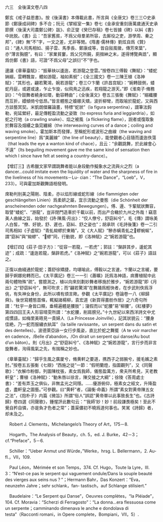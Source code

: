 六三　全後漢文卷八四

鄭玄《戒子益恩書》。按《後漢書》本傳載此書，所言與《全唐文》卷三三○史承節《鄭康成祠碑》多不合；阮元《揅經室一集》卷七《金承安重刻唐萬歲通天史承節撰〈後漢大司農鄭公碑〉跋》、俞正燮《癸巳存稿》卷七皆據《碑》以糾《書》中訛脱。《書》云：“吾家舊貧，不爲父母羣弟所容，去厮役之吏，游學周、秦之邦”，《碑》無“不”字，一文之差，尤非等閒。《隋書·儒林傳》劉炫自爲《贊》曰：“通人司馬相如、揚子雲、馬季長、鄭康成等，皆自敍風徽，傳芳來葉”，亦“薄言胸臆”，有曰：“家業貧窶，爲父兄所饒，廁搢紳之末，遂得博覽典誥”，顯爲仿鄭《書》語，可證“不爲父母”之誤衍“不”字也。

邊讓《章華臺賦》：“振華袂以逶迤，若游龍之登雲。”按卷四三傅毅《舞賦》：“蜲蛇姌嫋，雲轉飄曶，體如游龍，袖如素蜺”；《全三國文》卷一三陳王植《洛神賦》：“其形也，翩若驚鴻，婉若游龍”；卷三○卞蘭《許昌宫賦》：“婉轉鼓側，蜲蛇丹庭，或遲或速，乍止乍旋，似飛鳧之迅疾，若翔龍之游天。”即《淮南子·脩務訓》：“今鼓舞者繞身如環，動容轉曲”；《全後漢文》卷五三張衡《舞賦》：“嫋纖腰而互折，嬛傾倚兮低昂。”皆言體態之嬝娜夭矯，波折柳彎，而取喻於龍蛇，又與西方談藝冥契。米凱朗傑羅論畫，特標“蛇狀”（la figura serpentina），謂筆法鈎勒，宛延縈紆，最足傳輕盈流動之姿致（to express furia and leggiardria），如蛇之行地（a crawling snake）、焰之被風（a flickering flame），説者或復取象於舞容及烟縷之裊窕纏綿（the interweaving curves of a dance；coiling and waving smoke）。霍加斯本而發揮，至稱蛇形或波形之曲線（the waving and serpentine line）爲“美麗線”（the line of beauty），能使觀者心目隨而逶迤佚蕩（that leads the eye a wanton kind of chace），且云：“余觀跳舞，於此線會心不遠”（Its beguiling movement gave me the same kind of sensation then which I since have felt at seeing a country-dance）。

【增訂三】古希臘文家早謂跳舞者能以身段動作擬象水之流與火之烈（a dancer...could imitate even the liquidity of water and the sharpness of fire in the liveliness of his movements－Lu-
cian：“The Dance”，“Loeb”，V，233）。可與霍加斯觀舞語相發明。

席勒判别美之陽剛、陰柔，亦以焰形線或蛇形線（die flammigten oder geschlängelten Linien）爲柔妍之屬，宜示流動之曼態（die Schönheit der anscheinenden oder nachgeahmten Bewegungen）。傅、邊、卞輩賦狀舞容，取譬“蜲蛇”、“游龍”，豈非閉門造車於千載以前，而出产合轍於九州之外哉！竊意美人曲線之旨，始發於《詩·陳風·月出》：“佼人僚兮，舒窈糾兮”，毛《傳》謂咏美人白皙，“僚、好貌，舒、遲也，窈糾、舒之姿也”；胡承珙《毛詩後箋》卷一二引司馬相如《子虚賦》“青虬蚴蟉於東箱”，又《大人賦》“驂赤螭青虬之𧍘蟉蜿蜒”，謂“窈糾”與“蚴蟉”、“𧍘蟉”同，行動貌，即《洛神賦》之“婉若游龍”也。

【增訂四】《莊子·田子方》：“從容一若龍，一若虎”；郭註：“槃辟其步，逶蛇其迹”；成疏：“逶迤若龍，槃辟若虎。”《洛神賦》之“婉若游龍”，可以《莊子》語註之。

正復以曲綫通於龍蛇；蓋舒徐矯捷，均堪喻此，傅毅以之言速，卞蘭以之言緩，要歸乎婀娜宛轉而已。《太平廣記》卷三一一引《蕭曠》託爲洛神語，病曹植賦中此兩句體物殊“疏”。嘗臆測之，植以向來刻劃妙舞者移施於雅步，“婉若游龍”即《月出》之“舒窈糾兮”，無可吹求；而“翩若驚鴻”在舞踊爲輕快者，在步武則佚爲浮佻，有失神女身份，此所以嘖有煩言歟。參觀《太平廣記》卷論卷一八《柳歸舜》。後世寫體態苗條，輒擬諸楊柳，袁宏道《新買得畫舫作居》之六奇句所謂：“杜宇一身皆口頰，垂楊遍體是腰肢”；寖假而以“蛇腰”易“柳腰”，《紅樓夢》第四四回王夫人形容晴雯所謂：“水蛇腰，削肩膀兒。”十九世紀以來西洋詩文中尤成慣語，如梅里美晤見一貴婦人（La Princesse Joinville），記其狀貌云：“腰身佳絶，乃一蛇而服繡衣紈耳”（la taille ravissante，un serpent dans du satin et des dentelles）。波德萊亞詠一女行步風姿，直比於蛇之舞擺（A te voir marcher en cadence，/Belle d’abandon，/On dirait un serpent qui danse/Au bout d’un bâton）。則《月出》之“舒窈糾兮”、《洛神賦》之“婉若游龍”，言行步而非言旋舞者，洵得風氣之先，有揣稱之妙也。

《章華臺賦》：“歸乎生風之廣厦兮，脩黄軒之要道，携西子之弱腕兮，援毛嬪之素肘。”按卷五五張衡《七辯》“西施之徒”一節：“假明蘭燈，指圖觀列”，又《同聲歌》：“衣解巾粉御，列圖陳枕張，素女爲我師，儀態盈萬方，衆夫所希見，天老教軒皇”；曹植《洛神賦》：“動朱唇以徐言，陳交接之大綱”；徐陵《答周處士書》：“差有弄玉之俱仙，非無孟光之同隱。……優游俯仰，極素女之經文，升降盈虚，盡軒皇之圖藝。”可參觀。曰“黄軒”者，《論衡·命義》所謂“素女對黄帝陳五女之法”，《抱朴子》内篇《微旨》所謂“俗人”誤認“黄帝單以此事致長生”也。《古詩歸》卷四選《同聲歌》，鍾惺評此數句云：“‘我師’妙！妙！前段謙畏極矣！至此不覺自矜自憐，亦是負才色者之常”；蓋渠儂初不曉爲道何事也。笑駡《詩歸》者，却未及之。











　Robert J. Clements，Michelangelo’s Theory of Art，175－8.

　Hogarth，The Analysis of Beauty，ch. 5，ed. J. Burke，42－3；cf.“Preface”，5－6.

　Schiller：“Ueber Anmut und Würde，”Werke，hrsg. L. Bellermann，2. Au-
fl.，VII，109.

　Paul Léon，Mérimée et son Temps，374. Cf. Hugo，Toute la Lyre，III. 3：“N’est-ce pas le serpent qui vaguement ondule/Dans la souple beauté des vierges aux seins nus？”；Hermann Bahr，Das Konzert：“Eva，neunzehn Jahre；sehr schlank，fan-
tastisch，auf Schlange stilisiert.”

　Baudelaire：“Le Serpent qui Danse”，Oeuvres complètes，“la Pléiade”，104. Cf. Moravia：“Scherzi di Ferragosto”：“La donna...era flessuosa come un serpente；camminando dimenava le anche e dondolava di testa”（Racconti romani，in Opere complete，Bompiani，VII，5）.